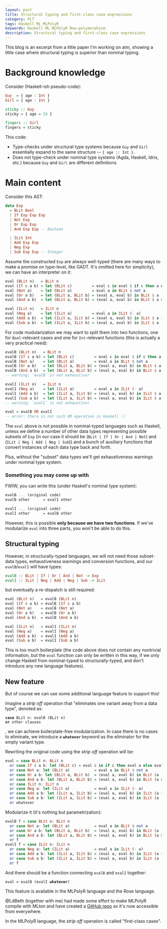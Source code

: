 ```yaml
---
layout: post
title: Structural typing and first-class case expressions
category: PLT
tags: Haskell ML MLPolyR
keywords: Haskell ML MLPolyR Row-polymorphism
description: Structural typing and first-class case expressions
---
```


This blog is an excerpt from a little paper I'm working on atm,
showing a little case where structural typing is superior than nominal typing.

# Background knowledge

Consider (Haskell-ish pseudo-code):

```haskell
Guy  = { age : Int }
Girl = { age : Int }

sticky :: Guy
sticky = { age = 19 }

fingers :: Girl
fingers = sticky
```

This code:

+ Type-checks under structural type systems
  because `Guy` and `Girl` essentially expand to
  the same structure -- `{ age :: Int }`.
+ Does not type-check under nominal type systems (Agda, Haskell, Idris, etc.)
  because `Guy` and `Girl` are different definitions

# Main content

Consider this AST:

```haskell
data Exp
  = BLit Bool
  | If Exp Exp Exp
  | Not Exp
  | Or Exp Exp
  | And Exp Exp -- Boolean

  | ILit Int
  | Add Exp Exp
  | Neg Exp
  | Sub Exp Exp -- Integer
```

Assume the constructed `Exp` are always well-typed
(there are many ways to make a promise on type-level,
like GADT. It's omitted here for simplicity),
we can have an interpreter on it:

```haskell
eval (BLit n)   = BLit n
eval (If c a b) = let (BLit c)         = eval c in eval $ if c then a else b
eval (Not a)    = let (BLit a)         = eval a in BLit $ not a
eval (Or a b)   = let (BLit a, BLit b) = (eval a, eval b) in BLit $ a || b
eval (And a b)  = let (BLit a, BLit b) = (eval a, eval b) in BLit $ a && b

eval (ILit n)   = ILit n
eval (Neg a)    = let (ILit a)         = eval a in ILit (- a)
eval (Add a b)  = let (ILit a, ILit b) = (eval a, eval b) in ILit $ a + b
eval (Sub a b)  = let (ILit a, ILit b) = (eval a, eval b) in ILit $ a - b
```

For code modularization we may want to split them into two functions,
one for `Bool`-relevant cases and one for `Int`-relevant functions
(this is actually a very practical need):

```haskell
evalB (BLit n)   = BLit n
evalB (If c a b) = let (BLit c)         = eval c in eval $ if c then a else b
evalB (Not a)    = let (BLit a)         = eval a in BLit $ not a
evalB (Or a b)   = let (BLit a, BLit b) = (eval a, eval b) in BLit $ a || b
evalB (And a b)  = let (BLit a, BLit b) = (eval a, eval b) in BLit $ a && b
-- warning: `evalB` is not exhaustive!

evalI (ILit n)   = ILit n
evalI (Neg a)    = let (ILit a)         = eval a in ILit (- a)
evalI (Add a b)  = let (ILit a, ILit b) = (eval a, eval b) in ILit $ a + b
evalI (Sub a b)  = let (ILit a, ILit b) = (eval a, eval b) in ILit $ a - b
-- warning: `evalI` is not exhaustive!

eval = evalB OR evalI
-- error: there is not such OR operation in Haskell :(
```

The `eval` above is not possible in nominal-typed languages such as Haskell, unless we define a
number of other data types representing possible subsets of `Exp` (in our case it should be
(`BLit | If | Or | And | Not`) and (`ILit | Neg | Add | Neg | Sub`))
and a bunch of auxiliary functions that convert instances of
each data type back and forth.

Plus, without the "subset" data types we'll get exhaustiveness warnings under
nominal type system.

### Something you may come up with

FWIW, you can write this (under Haskell's nominal type system):

```haskell
evalB ... (original code)
evalB other      = evalI other

evalI ... (original code)
evalI other      = evalB other
```

However, this is possible **only because we have two functions**.
If we've modularize `eval` into three parts, you won't be able to do this.

## Structural typing

However, in structurally-typed languages, we will not need those
subset-data types, exhaustiveness warnings and conversion functions,
and our `evalB`/`evalI` will have types:

```haskell
evalB :: BLit | If | Or | And | Not -> Exp
evalI :: ILit | Neg | Add | Neg | Sub -> ILit
```

but eventually a re-dispatch is still required:

```haskell
eval (BLit n)   = evalB (BLit n)
eval (If c a b) = evalB (If c a b)
eval (Not a)    = evalB (Not a)
eval (Or a b)   = evalB (Or a b)
eval (And a b)  = evalB (And a b)

eval (ILit n)   = evalI (ILit n)
eval (Neg a)    = evalI (Neg a)
eval (Add a b)  = evalI (Add a b)
eval (Sub a b)  = evalI (Sub a b)
```

This is too much boilerplate (the code above does not contain any nontrivial information,
but the `eval` function can only be written in this way, if we only change Haskell
from nominal-typed to structurally-typed,
and don't introduce any new language features).

## New feature

But of course we can use some additional language feature to support this!

Imagine a _strip off_ operation that "eliminates one variant away from a data type",
denoted as:

<pre>
<code><strong>case</strong> BLit n: evalB (BLit n)
<strong>or</strong> other clauses
</code></pre>

, we can achieve boilerplate-free modularization. In case
there is no cases to eliminate,
we introduce a **`whatever`** keyword as the eliminator for the empty
variant type.

Rewriting the original code using the _strip off_ operation will be:

```haskell
eval = case BLit n: BLit n
  or case If c a b: let (BLit c) = eval c in if c then eval a else eval b
  or case Not a: let (BLit a)           = eval a in BLit $ not a
  or case Or a b: let (BLit a, BLit b)  = (eval a, eval b) in BLit (a || b)
  or case And a b: let (BLit a, BLit b) = (eval a, eval b) in BLit (a && b)
  or case ILit n: ILit n
  or case Neg a: let (ILit a)           = eval a in ILit (- a)
  or case Add a b: let (ILit a, ILit b) = (eval a, eval b) in ILit (a + b)
  or case Sub a b: let (ILit a, ILit b) = (eval a, eval b) in ILit (a - b)
  or whatever
```

Modularize it (it's nothing but parametrization):

```haskell
evalB f = case BLit n: BLit n
  or case Not a: let (BLit a)           = eval a in BLit $ not a
  or case Or a b: let (BLit a, BLit b)  = (eval a, eval b) in BLit (a || b)
  or case And a b: let (BLit a, BLit b) = (eval a, eval b) in BLit (a && b)
  or f
evalI f = case ILit n: ILit n
  or case Neg a: let (ILit a)           = eval a in ILit (- a)
  or case Add a b: let (ILit a, ILit b) = (eval a, eval b) in ILit (a + b)
  or case Sub a b: let (ILit a, ILit b) = (eval a, eval b) in ILit (a - b)
  or f
```

And there should be a function connecting `evalB` and `evalI` together:

<pre>
<code>eval = evalB (evalI <strong>whatever</strong>)
</code></pre>

This feature is available in the MLPolyR language and the Rose language.

@LdBeth (together with me) had made some effort to make MLPolyR compile with MLton
and have created a [GitHub repo](https://github.com/owo-lang/MLPolyR)
so it's now accessible from everywhere.

In the MLPolyR language, the _strip off_ operation is called "first-class cases".
